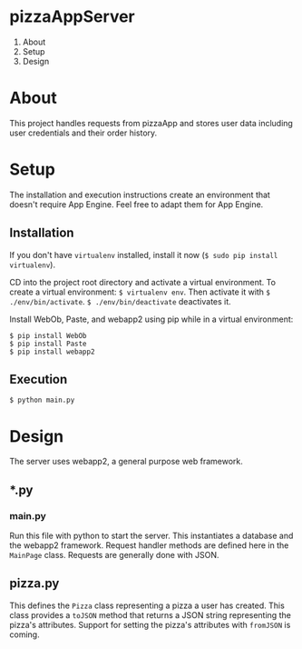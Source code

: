# pizzaAppServer
1. About
2. Setup
3. Design

# About
This project handles requests from pizzaApp and stores user data
including user credentials and their order history.

# Setup
The installation and execution instructions create an environment
that doesn't require App Engine. Feel free to adapt them for App Engine.
## Installation
If you don't have `virtualenv` installed, install it now
(`$ sudo pip install virtualenv`).

CD into the project root directory and activate a virtual environment.
To create a virtual environment: `$ virtualenv env`. Then activate it with `$ ./env/bin/activate`. `$ ./env/bin/deactivate` deactivates it.

Install WebOb, Paste, and webapp2 using pip while in a
virtual environment:
```
$ pip install WebOb
$ pip install Paste
$ pip install webapp2
```

## Execution
`$ python main.py`

# Design
The server uses webapp2, a general purpose web framework.

## \*.py
### main.py
Run this file with python to start the server. This instantiates a database
and the webapp2 framework. Request handler methods are defined here in the
`MainPage` class. Requests are generally done with JSON.

## pizza.py
This defines the `Pizza` class representing a pizza a user has created. This
class provides a `toJSON` method that returns a JSON string representing the
pizza's attributes. Support for setting the pizza's attributes with `fromJSON`
is coming.
